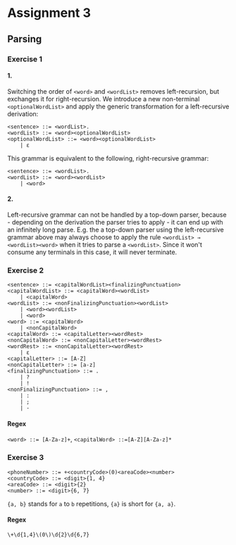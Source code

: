 # Assignment 3

## Parsing

### Exercise 1

#### 1.

Switching the order of `<word>` and `<wordList>` removes left-recursion, but exchanges it for right-recursion.
We introduce a new non-terminal `<optionalWordList>` and apply the generic transformation for a left-recursive derivation:

```
<sentence> ::= <wordList>.
<wordList> ::= <word><optionalWordList>
<optionalWordList> ::= <word><optionalWordList>
	| ε
```

This grammar is equivalent to the following, right-recursive grammar:

```
<sentence> ::= <wordList>.
<wordList> ::= <word><wordList>
	| <word>
```

#### 2.

Left-recursive grammar can not be handled by a top-down parser, because - depending on the derivation the parser tries to apply - it can end up with an infinitely long parse.
E.g. the a top-down parser using the left-recursive grammar above may always choose to apply the rule `<wordList> → <wordList><word>` when it tries to parse a `<wordList>`.
Since it won't consume any terminals in this case, it will never terminate.

### Exercise 2

```
<sentence> ::= <capitalWordList><finalizingPunctuation>
<capitalWordList> ::= <capitalWord><wordList>
	| <capitalWord>
<wordList> ::= <nonFinalizingPunctuation><wordList>
	| <word><wordList>
	| <word>
<word> ::= <capitalWord>
	| <nonCapitalWord>
<capitalWord> ::= <capitalLetter><wordRest>
<nonCapitalWord> ::= <nonCapitalLetter><wordRest>
<wordRest> ::= <nonCapitalLetter><wordRest>
	| ε
<capitalLetter> ::= [A-Z]
<nonCapitalLetter> ::= [a-z]
<finalizingPunctuation> ::= .
	| ?
	| !
<nonFinalizingPunctuation> ::= ,
	| :
	| ;
	| -
```

#### Regex

`<word> ::= [A-Za-z]+`, `<capitalWord> ::=[A-Z][A-Za-z]*`

### Exercise 3

```
<phoneNumber> ::= +<countryCode>(0)<areaCode><number>
<countryCode> ::= <digit>{1, 4}
<areaCode> ::= <digit>{2}
<number> ::= <digit>{6, 7}
```

`{a, b}` stands for `a` to `b` repetitions, `{a}` is short for `{a, a}`.

#### Regex

`\+\d{1,4}\(0\)\d{2}\d{6,7}`
